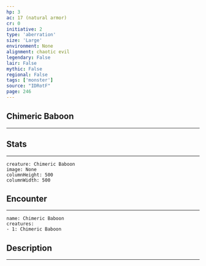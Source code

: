 ```yaml
---
hp: 3
ac: 17 (natural armor)
cr: 0
initiative: 2
type: 'aberration'    
size: 'Large'
environment: None
alignment: chaotic evil
legendary: False
lair: False
mythic: False
regional: False
tags: ['monster']
source: "IDRotF"
page: 246
---
```


## Chimeric Baboon
---



## Stats
---

```statblock
creature: Chimeric Baboon
image: None
columnHeight: 500
columnWidth: 500
```

## Encounter
---

```encounter-table
name: Chimeric Baboon
creatures:
- 1: Chimeric Baboon
```

## Description
---




